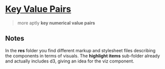 # [Key Value Pairs](https://svelte.dev/repl/2fead853d94049e79805984858db9adb)

> more aptly **key numerical value pairs**

## Notes

In the **res** folder you find different markup and stylesheet files describing the components in terms of visuals. The **highlight items** sub-folder already and actually includes d3, giving an idea for the viz component.
